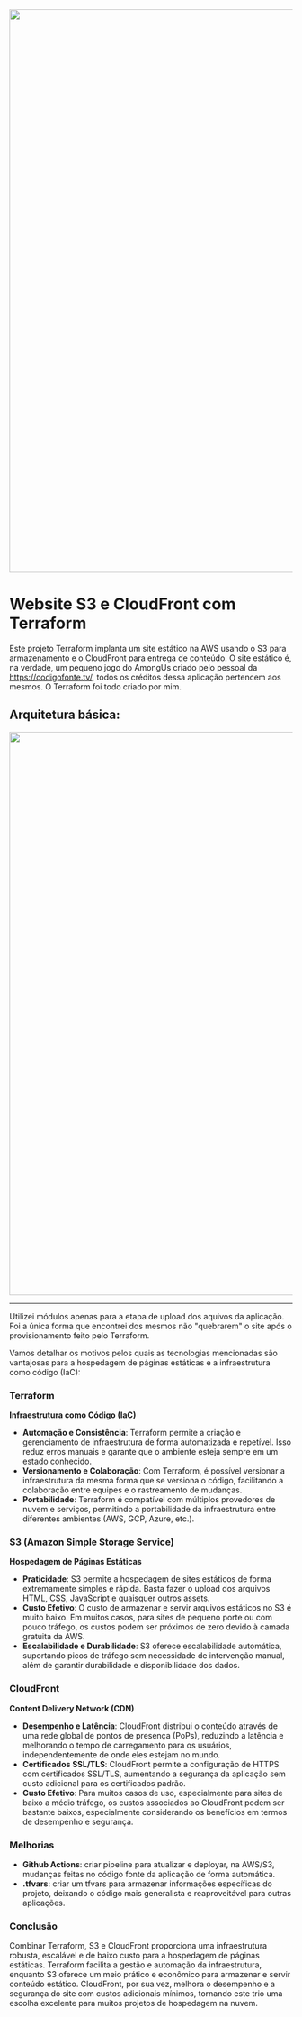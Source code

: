 <img src="https://drive.google.com/uc?export=view&id=1NdAMje_y8jW29H5DWmX6t8gV1Q-AFOci" width="1000">

# Website S3 e CloudFront com Terraform

Este projeto Terraform implanta um site estático na AWS usando o S3 para armazenamento e o CloudFront para entrega de conteúdo. O site estático é, na verdade, um pequeno jogo do AmongUs criado pelo pessoal da https://codigofonte.tv/, todos os créditos dessa aplicação pertencem aos mesmos. O Terraform foi todo criado por mim.

## Arquitetura básica:

<img src="https://drive.google.com/uc?export=view&id=15p6Jj3Zg0dE5TpLkvwwoFoUUKF8i4Dcy" width="1000">

---

Utilizei módulos apenas para a etapa de upload dos aquivos da aplicação. Foi a única forma que encontrei dos mesmos não "quebrarem" o site após o provisionamento feito pelo Terraform.

Vamos detalhar os motivos pelos quais as tecnologias mencionadas são vantajosas para a hospedagem de páginas estáticas e a infraestrutura como código (IaC):

### Terraform

**Infraestrutura como Código (IaC)**
- **Automação e Consistência**: Terraform permite a criação e gerenciamento de infraestrutura de forma automatizada e repetível. Isso reduz erros manuais e garante que o ambiente esteja sempre em um estado conhecido.
- **Versionamento e Colaboração**: Com Terraform, é possível versionar a infraestrutura da mesma forma que se versiona o código, facilitando a colaboração entre equipes e o rastreamento de mudanças.
- **Portabilidade**: Terraform é compatível com múltiplos provedores de nuvem e serviços, permitindo a portabilidade da infraestrutura entre diferentes ambientes (AWS, GCP, Azure, etc.).

### S3 (Amazon Simple Storage Service)

**Hospedagem de Páginas Estáticas**
- **Praticidade**: S3 permite a hospedagem de sites estáticos de forma extremamente simples e rápida. Basta fazer o upload dos arquivos HTML, CSS, JavaScript e quaisquer outros assets.
- **Custo Efetivo**: O custo de armazenar e servir arquivos estáticos no S3 é muito baixo. Em muitos casos, para sites de pequeno porte ou com pouco tráfego, os custos podem ser próximos de zero devido à camada gratuita da AWS.
- **Escalabilidade e Durabilidade**: S3 oferece escalabilidade automática, suportando picos de tráfego sem necessidade de intervenção manual, além de garantir durabilidade e disponibilidade dos dados.

### CloudFront

**Content Delivery Network (CDN)**
- **Desempenho e Latência**: CloudFront distribui o conteúdo através de uma rede global de pontos de presença (PoPs), reduzindo a latência e melhorando o tempo de carregamento para os usuários, independentemente de onde eles estejam no mundo.
- **Certificados SSL/TLS**: CloudFront permite a configuração de HTTPS com certificados SSL/TLS, aumentando a segurança da aplicação sem custo adicional para os certificados padrão.
- **Custo Efetivo**: Para muitos casos de uso, especialmente para sites de baixo a médio tráfego, os custos associados ao CloudFront podem ser bastante baixos, especialmente considerando os benefícios em termos de desempenho e segurança.

### Melhorias
- **Github Actions**: criar pipeline para atualizar e deployar, na AWS/S3, mudanças feitas no código fonte da aplicação de forma automática.
- **.tfvars**: criar um tfvars para armazenar informações específicas do projeto, deixando o código mais generalista e reaproveitável para outras aplicações.

### Conclusão

Combinar Terraform, S3 e CloudFront proporciona uma infraestrutura robusta, escalável e de baixo custo para a hospedagem de páginas estáticas. Terraform facilita a gestão e automação da infraestrutura, enquanto S3 oferece um meio prático e econômico para armazenar e servir conteúdo estático. CloudFront, por sua vez, melhora o desempenho e a segurança do site com custos adicionais mínimos, tornando este trio uma escolha excelente para muitos projetos de hospedagem na nuvem.
